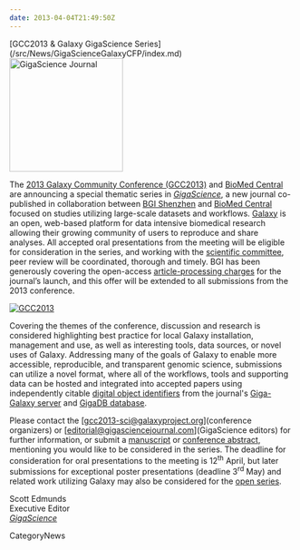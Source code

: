 ```yaml
---
date: 2013-04-04T21:49:50Z
---
```

<div class='newsItemHeader'>[GCC2013 & Galaxy GigaScience Series](/src/News/GigaScienceGalaxyCFP/index.md)</div>

<div class='right'><a href='http://www.gigasciencejournal.com/'><img src='/Images/Logos/GigaScienceLogo250.png' alt='GigaScience Journal' width="200" /></a></div>

The [2013 Galaxy Community Conference (GCC2013)](/Events/GCC2013) and [BioMed Central](http://www.biomedcentral.com/) are announcing a special thematic series in *[GigaScience](http://www.gigasciencejournal.com/)*, a new journal co-published in collaboration between [BGI Shenzhen](http://www.genomics.cn/en/index) and [BioMed Central](http://www.biomedcentral.com/) focused on studies utilizing large-scale datasets and workflows. [Galaxy](http://galaxyproject.org) is an open, web-based platform for data intensive biomedical research allowing their growing community of users to reproduce and share analyses. All accepted oral presentations from the meeting will be eligible for consideration in the series, and working with the [scientific committee](/Events/GCC2013/Organizers#scientific_committee), peer review will be coordinated, thorough and timely. BGI has been generously covering the open-access [article-processing charges](http://www.gigasciencejournal.com/about/apcfaq) for the journal’s launch, and this offer will be extended to all submissions from the 2013 conference. 

<div class='left'><a href='/Events/GCC2013'><img src='/Images/Logos/GCC2013Logo200.png' alt='GCC2013'  /></a></div>

Covering the themes of the conference, discussion and research is considered highlighting best practice for local Galaxy installation, management and use, as well as interesting tools, data sources, or novel uses of Galaxy. Addressing many of the goals of Galaxy to enable more accessible, reproducible, and transparent genomic science, submissions can utilize a novel format, where all of the workflows, tools and supporting data can be hosted and integrated into accepted papers using independently citable [digital object identifiers](http://en.wikipedia.org/wiki/Digital_object_identifier) from the journal's [Giga-Galaxy server](http://gigagalaxy.net/) and [GigaDB database](http://gigadb.org/).

Please contact the [gcc2013-sci@galaxyproject.org](conference organizers) or [editorial@gigasciencejournal.com](GigaScience editors) for further information, or submit a [manuscript](http://www.gigasciencejournal.com/authors/instructions/research) or [conference abstract](/Events/GCC2013/Abstracts), mentioning you would like to be considered in the series. The deadline for consideration for oral presentations to the meeting is 12<sup>th</sup> April, but later submissions for exceptional poster presentations (deadline 3<sup>rd</sup> May) and related work utilizing Galaxy may also be considered for the [open series](http://www.gigasciencejournal.com/series).

Scott Edmunds<br />
Executive Editor<br />
*[GigaScience](http://www.gigasciencejournal.com/)*



CategoryNews
